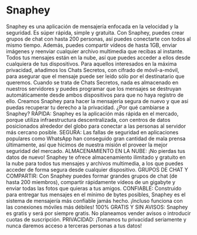 # Snaphey
Snaphey es una aplicación de mensajería enfocada en la velocidad y la seguridad. Es súper rápida, simple y gratuita. Con Snaphey, puedes crear grupos de chat con hasta 200 personas, así puedes conectarte con todos al mismo tiempo. Además, puedes compartir vídeos de hasta 1GB, enviar imágenes y reenviar cualquier archivo multimedia que recibas al instante. Todos tus mensajes están en la nube, así que puedes acceder a ellos desde cualquiera de tus dispositivos. Para aquellos interesados en la máxima privacidad, añadimos los Chats Secretos, con cifrado de móvil-a-móvil, para asegurar que el mensaje puede ser leído sólo por el destinatario que queremos. Cuando se trata de Chats Secretos, nada es almacenado en nuestros servidores y puedes programar que los mensajes se destruyan automáticamente desde ambos dispositivos para que no haya registro de ello. Creamos Snaphey para hacer la mensajería segura de nuevo y que así puedas recuperar tu derecho a la privacidad.  ¿Por qué cambiarse a Snaphey?  RÁPIDA: Snaphey es la aplicación más rápida en el mercado, porque utiliza infraestructura descentralizada, con centros de datos posicionados alrededor del globo para conectar a las personas al servidor más cercano posible.  SEGURA: Las fallas de seguridad en aplicaciones populares como WhatsApp han conseguido gran cantidad de mala prensa últimamente, así que hicimos de nuestra misión el proveer la mejor seguridad del mercado.  ALMACENAMIENTO EN LA NUBE: ¡No pierdas tus datos de nuevo! Snaphey te ofrece almacenamiento ilimitado y gratuito en la nube para todos tus mensajes y archivos multimedia, a los que puedes acceder de forma segura desde cualquier dispositivo.  GRUPOS DE CHAT Y COMPARTIR: Con Snaphey puedes formar grandes grupos de chat (de hasta 200 miembros), compartir rápidamente vídeos de un gigabyte y enviar todas las fotos que quieras a tus amigos.  CONFIABLE: Construido para entregar tus mensajes en el mínimo de bytes posibles, Snaphey es el sistema de mensajería más confiable jamás hecho. ¡Incluso funciona con las conexiones móviles más débiles!  100% GRATIS Y SIN AVISOS: Snaphey es gratis y será por siempre gratis. No planeamos vender avisos o introducir cuotas de suscripción.  PRIVACIDAD: ¡Tomamos tu privacidad seriamente y nunca daremos acceso a terceras personas a tus datos!
